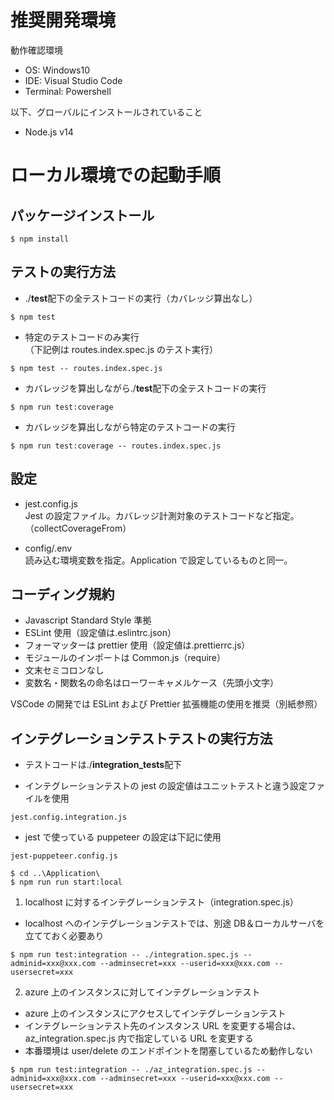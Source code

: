 # 推奨開発環境

動作確認環境

- OS: Windows10
- IDE: Visual Studio Code
- Terminal: Powershell

以下、グローバルにインストールされていること

- Node.js v14

# ローカル環境での起動手順

## パッケージインストール

```
$ npm install
```

## テストの実行方法

- ./**test**配下の全テストコードの実行（カバレッジ算出なし）

```
$ npm test
```

- 特定のテストコードのみ実行\
  （下記例は routes.index.spec.js のテスト実行）

```
$ npm test -- routes.index.spec.js
```

- カバレッジを算出しながら./**test**配下の全テストコードの実行

```
$ npm run test:coverage
```

- カバレッジを算出しながら特定のテストコードの実行

```
$ npm run test:coverage -- routes.index.spec.js
```

## 設定

- jest.config.js\
  Jest の設定ファイル。カバレッジ計測対象のテストコードなど指定。（collectCoverageFrom）

- config/.env\
  読み込む環境変数を指定。Application で設定しているものと同一。

## コーディング規約

- Javascript Standard Style 準拠
- ESLint 使用（設定値は.eslintrc.json）
- フォーマッターは prettier 使用（設定値は.prettierrc.js）
- モジュールのインポートは Common.js（require）
- 文末セミコロンなし
- 変数名・関数名の命名はローワーキャメルケース（先頭小文字）

VSCode の開発では ESLint および Prettier 拡張機能の使用を推奨（別紙参照）

## インテグレーションテストテストの実行方法

- テストコードは./**integration_tests**配下

- インテグレーションテストの jest の設定値はユニットテストと違う設定ファイルを使用

```
jest.config.integration.js
```

- jest で使っている puppeteer の設定は下記に使用

```
jest-puppeteer.config.js
```

```
$ cd ..\Application\
$ npm run run start:local
```

1. localhost に対するインテグレーションテスト（integration.spec.js）

- localhost へのインテグレーションテストでは、別途 DB＆ローカルサーバを立てておく必要あり

```
$ npm run test:integration -- ./integration.spec.js --adminid=xxx@xxx.com --adminsecret=xxx --userid=xxx@xxx.com --usersecret=xxx
```

2. azure 上のインスタンスに対してインテグレーションテスト

- azure 上のインスタンスにアクセスしてインテグレーションテスト
- インテグレーションテスト先のインスタンス URL を変更する場合は、az_integration.spec.js 内で指定している URL を変更する
- 本番環境は user/delete のエンドポイントを閉塞しているため動作しない

```
$ npm run test:integration -- ./az_integration.spec.js --adminid=xxx@xxx.com --adminsecret=xxx --userid=xxx@xxx.com --usersecret=xxx
```
